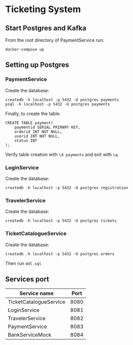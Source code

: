 # Ticketing System

## Start Postgres and Kafka
From the root directory of PaymentService run:
```
docker-compose up
```

## Setting up Postgres

### PaymentService

Create the database:
```
createdb -h localhost -p 5432 -U postgres payments
psql -h localhost -p 5432 -U postgres payments 
```

Finally, to create the table:
```postgres-sql
CREATE TABLE payment(
    paymentid SERIAL PRIMARY KEY,
    orderid INT NOT NULL,
    userid INT NOT NULL,
    status INT
);
```

Verify table creation with `\d payments` and exit with `\q`.

### LoginService

Create the database:
```
createdb -h localhost -p 5432 -U postgres registration
```

### TravelerService

Create the database:
```
createdb -h localhost -p 5432 -U postgres tickets
```

### TicketCatalogueService

Create the database:
```
createdb -h localhost -p 5432 -U postgres orders
```

Then run `ddl.sql`

## Services port

| Service name           | Port |
|------------------------|------|
| TicketCatalogueService | 8080 |
| LoginService           | 8081 |
| TravelerService        | 8082 |
| PaymentService         | 8083 |
| BankServiceMock        | 8084 |